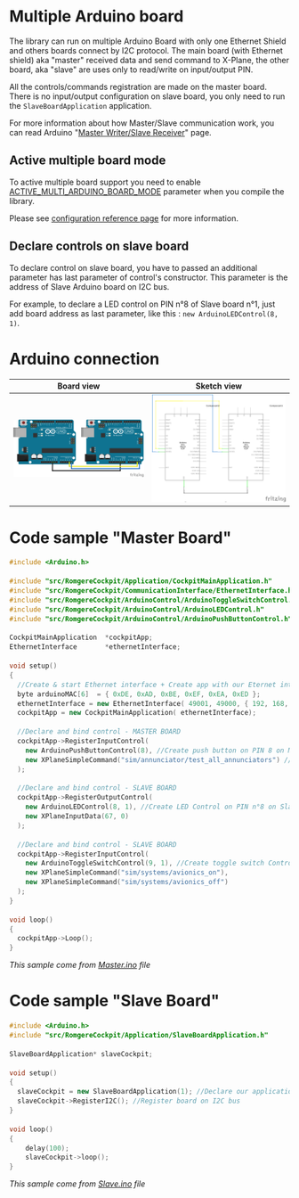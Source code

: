# Multiple Arduino board

The library can run on multiple Arduino Board with only one Ethernet Shield and others boards connect by I2C protocol. The main board (with Ethernet shield) aka "master" received data and send command to X-Plane, the other board, aka "slave" are uses only to read/write on input/output PIN.

All the controls/commands registration are made on the master board. There is no input/output configuration on slave board, you only need to run the `SlaveBoardApplication` application.

For more information about how Master/Slave communication work, you can read Arduino "[Master Writer/Slave Receiver](https://www.arduino.cc/en/Tutorial/MasterWriter)" page.

## Active multiple board mode

To active multiple board support you need to enable [ACTIVE_MULTI_ARDUINO_BOARD_MODE](/resources/doc/1-configuration-reference.md#ACTIVE_MULTI_ARDUINO_BOARD_MODE) parameter when you compile the library.

Please see [configuration reference page](/resources/doc/1-configuration-reference.md) for  more information.

## Declare controls on slave board

To declare control on slave board, you have to passed an additional parameter has last parameter of control's constructor. This parameter is the address of Slave Arduino board on I2C bus.

For example, to declare a LED control on PIN n°8 of Slave board n°1, just add board address as last parameter, like this : `new ArduinoLEDControl(8, 1)`.

# Arduino connection

Board view | Sketch view
---------- | -----------
![I2C Connection (boar view)](/resources/img/multiple_board_bb.png?raw=true) | ![I2C Connection (sketch view)](/resources/img/multiple_board_sk.png?raw=true)

# Code sample "Master Board"

```cpp
#include <Arduino.h>

#include "src/RomgereCockpit/Application/CockpitMainApplication.h"
#include "src/RomgereCockpit/CommunicationInterface/EthernetInterface.h"
#include "src/RomgereCockpit/ArduinoControl/ArduinoToggleSwitchControl.h"
#include "src/RomgereCockpit/ArduinoControl/ArduinoLEDControl.h"
#include "src/RomgereCockpit/ArduinoControl/ArduinoPushButtonControl.h"

CockpitMainApplication  *cockpitApp;
EthernetInterface       *ethernetInterface;

void setup()
{
  //Create & start Ethernet interface + Create app with our Eternet interface
  byte arduinoMAC[6]  = { 0xDE, 0xAD, 0xBE, 0xEF, 0xEA, 0xED };
  ethernetInterface = new EthernetInterface( 49001, 49000, { 192, 168, 1, 97 }, arduinoMAC, { 192, 168, 1, 21 });
  cockpitApp = new CockpitMainApplication( ethernetInterface);

  //Declare and bind control - MASTER BOARD
  cockpitApp->RegisterInputControl(
    new ArduinoPushButtonControl(8), //Create push button on PIN 8 on Master board
    new XPlaneSimpleCommand("sim/annunciator/test_all_annunciators") //Send "Test all annunciators" command to X-Plane
  );

  //Declare and bind control - SLAVE BOARD
  cockpitApp->RegisterOutputControl(
    new ArduinoLEDControl(8, 1), //Create LED Control on PIN n°8 on Slave board n°1
    new XPlaneInputData(67, 0)
  );

  //Declare and bind control - SLAVE BOARD
  cockpitApp->RegisterInputControl(
    new ArduinoToggleSwitchControl(9, 1), //Create toggle switch Control on PIN n°9 on Slave board n°1
    new XPlaneSimpleCommand("sim/systems/avionics_on"),
    new XPlaneSimpleCommand("sim/systems/avionics_off")
  );
}

void loop()
{
  cockpitApp->Loop();
}
```
*This sample come from [Master.ino](/example/Master/Master.ino) file*

# Code sample "Slave Board"

```cpp
#include <Arduino.h>
#include "src/RomgereCockpit/Application/SlaveBoardApplication.h"

SlaveBoardApplication* slaveCockpit;

void setup()
{
  slaveCockpit = new SlaveBoardApplication(1); //Declare our application on address 1
  slaveCockpit->RegisterI2C(); //Register board on I2C bus
}

void loop()
{
	delay(100);
	slaveCockpit->loop();
}
```
*This sample come from [Slave.ino](/example/Master/Slave.ino) file*
